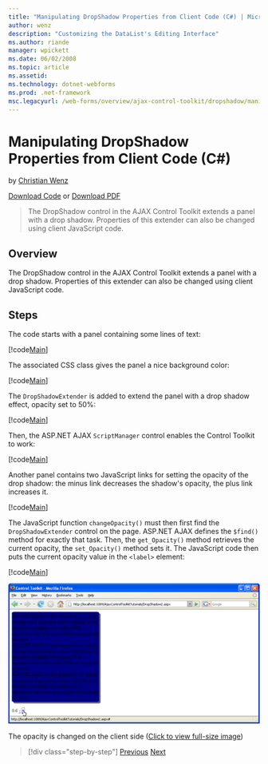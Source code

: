 ```yaml
---
title: "Manipulating DropShadow Properties from Client Code (C#) | Microsoft Docs"
author: wenz
description: "Customizing the DataList's Editing Interface"
ms.author: riande
manager: wpickett
ms.date: 06/02/2008
ms.topic: article
ms.assetid: 
ms.technology: dotnet-webforms
ms.prod: .net-framework
msc.legacyurl: /web-forms/overview/ajax-control-toolkit/dropshadow/manipulating-dropshadow-properties-from-client-code-cs
---
```

Manipulating DropShadow Properties from Client Code (C#)
====================
by [Christian Wenz](https://github.com/wenz)

[Download Code](http://download.microsoft.com/download/5/1/6/51652a81-500b-4f6b-88d3-617103e7941e/DropShadow2.cs.zip) or [Download PDF](http://download.microsoft.com/download/b/6/a/b6ae89ee-df69-4c87-9bfb-ad1eb2b23373/dropshadow2CS.pdf)

> The DropShadow control in the AJAX Control Toolkit extends a panel with a drop shadow. Properties of this extender can also be changed using client JavaScript code.


## Overview

The DropShadow control in the AJAX Control Toolkit extends a panel with a drop shadow. Properties of this extender can also be changed using client JavaScript code.

## Steps

The code starts with a panel containing some lines of text:

[!code[Main](manipulating-dropshadow-properties-from-client-code-cs/samples/sample1.xml)]

The associated CSS class gives the panel a nice background color:

[!code[Main](manipulating-dropshadow-properties-from-client-code-cs/samples/sample2.xml)]

The `DropShadowExtender` is added to extend the panel with a drop shadow effect, opacity set to 50%:

[!code[Main](manipulating-dropshadow-properties-from-client-code-cs/samples/sample3.xml)]

Then, the ASP.NET AJAX `ScriptManager` control enables the Control Toolkit to work:

[!code[Main](manipulating-dropshadow-properties-from-client-code-cs/samples/sample4.xml)]

Another panel contains two JavaScript links for setting the opacity of the drop shadow: the minus link decreases the shadow's opacity, the plus link increases it.

[!code[Main](manipulating-dropshadow-properties-from-client-code-cs/samples/sample5.xml)]

The JavaScript function `changeOpacity()` must then first find the `DropShadowExtender` control on the page. ASP.NET AJAX defines the `$find()` method for exactly that task. Then, the `get_Opacity()` method retrieves the current opacity, the `set_Opacity()` method sets it. The JavaScript code then puts the current opacity value in the `<label>` element:

[!code[Main](manipulating-dropshadow-properties-from-client-code-cs/samples/sample6.xml)]


[![The opacity is changed on the client side](manipulating-dropshadow-properties-from-client-code-cs/_static/image2.png)](manipulating-dropshadow-properties-from-client-code-cs/_static/image1.png)

The opacity is changed on the client side ([Click to view full-size image](manipulating-dropshadow-properties-from-client-code-cs/_static/image3.png))

>[!div class="step-by-step"]
[Previous](adjusting-the-z-index-of-a-dropshadow-cs.md)
[Next](adjusting-the-z-index-of-a-dropshadow-vb.md)